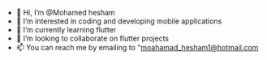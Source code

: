 - 👋 Hi, I’m @Mohamed hesham
- 👀 I’m interested in coding and developing mobile applications
- 🌱 I’m currently learning flutter
- 💞️ I’m looking to collaborate on flutter projects
- 📫 You can reach me by emailing to "moahamad_hesham1@hotmail.com

<!---
Mohamed0hesham/Mohamed0hesham is a ✨ special ✨ repository because its `README.md` (this file) appears on your GitHub profile.
You can click the Preview link to take a look at your changes.
--->
